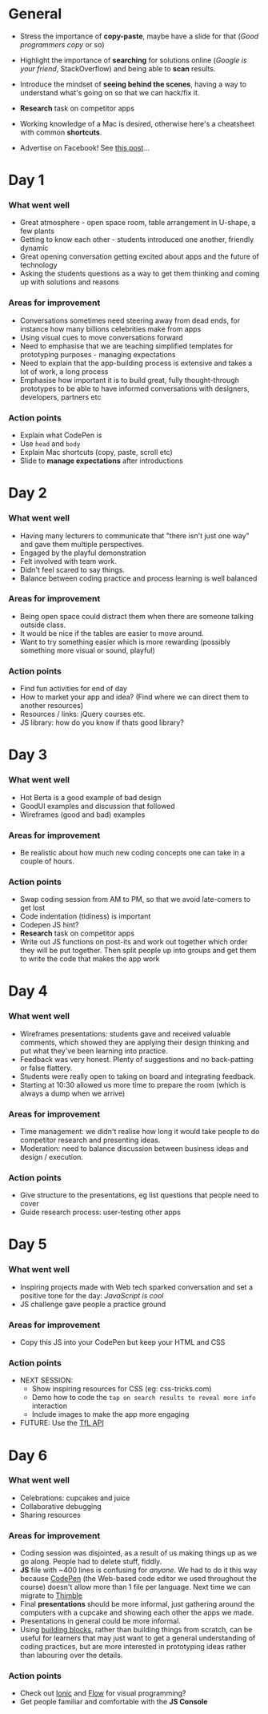 # General

* Stress the importance of **copy-paste**, maybe have a slide for that (*Good programmers copy* or so)

* Highlight the importance of **searching** for solutions online (*Google is your friend*, StackOverflow) and being able to **scan** results.

* Introduce the mindset of **seeing behind the scenes**, having a way to understand what's going on so that we can hack/fix it.

* **Research** task on competitor apps

* Working knowledge of a Mac is desired, otherwise here's a cheatsheet with common **shortcuts**.

* Advertise on Facebook! See [this post](https://www.facebook.com/baddeo/posts/10153016996871222)...


# Day 1

### What went well

* Great atmosphere - open space room, table arrangement in U-shape, a few plants
* Getting to know each other - students introduced one another, friendly dynamic
* Great opening conversation getting excited about apps and the future of technology
* Asking the students questions as a way to get them thinking and coming up with solutions and reasons

### Areas for improvement

* Conversations sometimes need steering away from dead ends, for instance how many billions celebrities make from apps
* Using visual cues to move conversations forward
* Need to emphasise that we are teaching simplified templates for prototyping purposes - managing expectations
* Need to explain that the app-building process is extensive and takes a lot of work, a long process
* Emphasise how important it is to build great, fully thought-through prototypes to be able to have informed conversations with designers, developers, partners etc

### Action points

* Explain what CodePen is
* Use `head` and `body`
* Explain Mac shortcuts (copy, paste, scroll etc)
* Slide to **manage expectations** after introductions


# Day 2

### What went well

* Having many lecturers to communicate that "there isn't just one way" and gave them multiple perspectives.
* Engaged by the playful demonstration
* Felt involved with team work.
* Didn't feel scared to say things.
* Balance between coding practice and process learning is well balanced

### Areas for improvement

* Being open space could distract them when there are someone talking outside class.
* It would be nice if the tables are easier to move around.
* Want to try something easier which is more rewarding (possibly something more visual or sound, playful)

### Action points

* Find fun activities for end of day
* How to market your app and idea? (Find where we can direct them to another resources)
* Resources / links: jQuery courses etc.
* JS library: how do you know if thats good library?


# Day 3

### What went well

* Hot Berta is a good example of bad design
* GoodUI examples and discussion that followed
* Wireframes (good and bad) examples

### Areas for improvement

* Be realistic about how much new coding concepts one can take in a couple of hours.

### Action points

* Swap coding session from AM to PM, so that we avoid late-comers to get lost
* Code indentation (tidiness) is important
* Codepen JS hint?
* **Research** task on competitor apps
* Write out JS functions on post-its and work out together which order they will be put together. Then split people up into groups and get them to write the code that makes the app work


# Day 4

### What went well

* Wireframes presentations: students gave and received valuable comments, which showed they are applying their design thinking and put what they've been learning into practice.
* Feedback was very honest. Plenty of suggestions and no back-patting or false flattery.
* Students were really open to taking on board and integrating feedback.
* Starting at 10:30 allowed us more time to prepare the room (which is always a dump when we arrive)

### Areas for improvement

* Time management: we didn't realise how long it would take people to do competitor research and presenting ideas.
* Moderation: need to balance discussion between business ideas and design / execution.

### Action points

* Give structure to the presentations, eg list questions that people need to cover
* Guide research process: user-testing other apps


# Day 5

### What went well

* Inspiring projects made with Web tech sparked conversation and set a positive tone for the day: *JavaScript is cool* 
* JS challenge gave people a practice ground

### Areas for improvement

* Copy this JS into your CodePen but keep your HTML and CSS

### Action points

* NEXT SESSION:
	* Show inspiring resources for CSS (eg: css-tricks.com)
	* Demo how to code the `tap on search results to reveal more info` interaction
	* Include images to make the app more engaging
* FUTURE: Use the [TfL API](https://api-portal.tfl.gov.uk/docs)


# Day 6

### What went well

* Celebrations: cupcakes and juice
* Collaborative debugging
* Sharing resources

### Areas for improvement

* Coding session was disjointed, as a result of us making things up as we go along. People had to delete stuff, fiddly.
* **JS** file with ~400 lines is confusing for *anyone*. We had to do it this way because [CodePen](https://codepen.io) (the Web-based code editor we used throughout the course) doesn't allow  more than 1 file per language. Next time we can migrate to [Thimble](https://thimble.mozilla.org)
* Final **presentations** should be more informal, just gathering around the computers with a cupcake and showing each other the apps we made.
* Presentations in general could be more informal.
* Using [building blocks](http://zurb.com/building-blocks), rather than building things from scratch, can be useful for learners that may just want to get a general understanding of  coding practices, but are more interested in prototyping ideas rather than labouring over the details.

### Action points

* Check out [Ionic](https://creator.ionic.io) and [Flow](https://flowhub.io/) for visual programming?
* Get people familiar and comfortable with the **JS Console**




<!--
### What went well
### Areas for improvement
### Action points
-->

